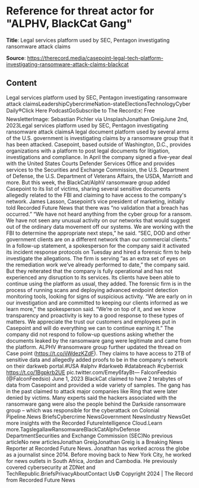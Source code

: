 # Reference for threat actor for "ALPHV, BlackCat Gang"

**Title**: Legal services platform used by SEC, Pentagon investigating ransomware attack claims

**Source**: https://therecord.media/casepoint-legal-tech-platform-investigating-ransomware-attack-claims-blackcat

## Content
Legal services platform used by SEC, Pentagon investigating ransomware attack claimsLeadershipCybercrimeNation-stateElectionsTechnologyCyber Daily®Click Here PodcastGoSubscribe to The Record✉️ Free NewsletterImage: Sebastian Pichler via UnsplashJonathan GreigJune 2nd, 2023Legal services platform used by SEC, Pentagon investigating ransomware attack claimsA legal document platform used by several arms of the U.S. government is investigating claims by a ransomware group that it has been attacked.
Casepoint, based outside of Washington, D.C., provides organizations with a platform to post legal documents for litigation, investigations and compliance.
In April the company signed a five-year deal with the United States Courts Defender Services Office and provides services to the Securities and Exchange Commission, the U.S. Department of Defense, the U.S. Department of Veterans Affairs, the USDA, Marriott and more.
But this week, the BlackCat/AlphV ransomware group added Casepoint to its list of victims, sharing several sensitive documents allegedly related to the FBI and claiming to have access to the company's network.
James Lasson, Casepoint’s vice president of marketing, initially told Recorded Future News that there was “no validation that a breach has occurred.”
“We have not heard anything from the cyber group for a ransom. We have not seen any unusual activity on our networks that would suggest out of the ordinary data movement off our systems. We are working with the FBI to determine the appropriate next steps,” he said.
“SEC, DOD and other government clients are on a different network than our commercial clients.”
In a follow-up statement, a spokesperson for the company said it activated its incident response protocols on Tuesday and hired a forensic firm to help investigate the allegations. The firm is serving “as an extra set of eyes on the remediation work we’ve already performed to date,” the company said.
But they reiterated that the company is fully operational and has not experienced any disruption to its services. Its clients have been able to continue using the platform as usual, they added.
The forensic firm is in the process of running scans and deploying advanced endpoint detection monitoring tools, looking for signs of suspicious activity.
“We are early on in our investigation and are committed to keeping our clients informed as we learn more,” the spokesperson said.
“We’re on top of it, and we know transparency and proactivity is key to a good response to these types of matters. We appreciate the trust our customers and employees put in Casepoint and will do everything we can to continue earning it.”
The company did not respond to follow-up questions asking whether the documents leaked by the ransomware gang were legitimate and came from the platform.
ALPHV #ransomware group further updated the thread on Case point (https://t.co/ijWdezKZdF). They claims to have access to 2TB of sensitive data and allegedly added proofs to be in the company's network on their darkweb portal.#USA #alphv #darkweb #databreach #cyberrisk https://t.co/1Bgpkrb2UE pic.twitter.com/Emey6fayBt— FalconFeedsio (@FalconFeedsio) June 1, 2023 
BlackCat claimed to have 2 terabytes of data from Casepoint and provided a wide variety of samples. The gang has in the past claimed to attack major companies like Ring that were later denied by victims.
Many experts said the hackers associated with the ransomware gang were also the people behind the Darkside ransomware group – which was responsible for the cyberattack on Colonial Pipeline.News BriefsCybercrime NewsGovernment NewsIndustry NewsGet more insights with the Recorded FutureIntelligence Cloud.Learn more.TagslegallawRansomwareBlackCatAlphvDefense DepartmentSecurities and Exchange Commission (SEC)No previous articleNo new articlesJonathan GreigJonathan Greig is a Breaking News Reporter at Recorded Future News. Jonathan has worked across the globe as a journalist since 2014. Before moving back to New York City, he worked for news outlets in South Africa, Jordan and Cambodia. He previously covered cybersecurity at ZDNet and TechRepublic.BriefsPrivacyAboutContact Us© Copyright 2024 | The Record from Recorded Future News